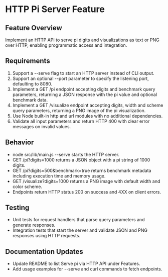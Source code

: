 # HTTP Pi Server Feature

## Feature Overview
Implement an HTTP API to serve pi digits and visualizations as text or PNG over HTTP, enabling programmatic access and integration.

## Requirements
1. Support a --serve flag to start an HTTP server instead of CLI output.
2. Support an optional --port parameter to specify the listening port, defaulting to 8080.
3. Implement a GET /pi endpoint accepting digits and benchmark query parameters, returning a JSON response with the pi value and optional benchmark data.
4. Implement a GET /visualize endpoint accepting digits, width and scheme query parameters, returning a PNG image of the pi visualization.
5. Use Node built-in http and url modules with no additional dependencies.
6. Validate all input parameters and return HTTP 400 with clear error messages on invalid values.

## Behavior
- node src/lib/main.js --serve starts the HTTP server.
- GET /pi?digits=1000 returns a JSON object with a pi string of 1000 digits.
- GET /pi?digits=500&benchmark=true returns benchmark metadata including execution time and memory usage.
- GET /visualize?digits=1000 returns a PNG image with default width and color scheme.
- Endpoints return HTTP status 200 on success and 4XX on client errors.

## Testing
- Unit tests for request handlers that parse query parameters and generate responses.
- Integration tests that start the server and validate JSON and PNG responses using HTTP requests.

## Documentation Updates
- Update README to list Serve pi via HTTP API under Features.
- Add usage examples for --serve and curl commands to fetch endpoints.
